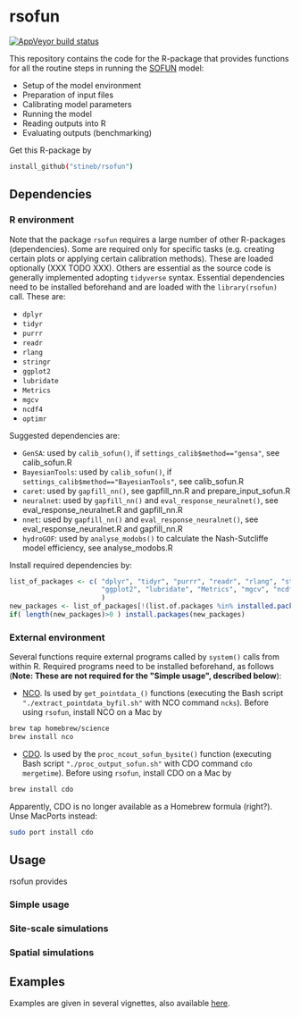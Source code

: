 # rsofun

[![AppVeyor build status](https://ci.appveyor.com/api/projects/status/github/stineb/rsofun?branch=master&svg=true)](https://ci.appveyor.com/project/stineb/rsofun)

This repository contains the code for the R-package that provides functions for all the routine steps in running the [SOFUN](https://github.com/stineb/sofun) model:

- Setup of the model environment
- Preparation of input files
- Calibrating model parameters
- Running the model
- Reading outputs into R
- Evaluating outputs (benchmarking)

Get this R-package by 
```sh
install_github("stineb/rsofun")
```

## Dependencies

### R environment

Note that the package `rsofun` requires a large number of other R-packages (dependencies). Some are required only for specific tasks (e.g. creating certain plots or applying certain calibration methods). These are loaded optionally (XXX TODO XXX). Others are essential as the source code is generally implemented adopting `tidyverse` syntax. Essential dependencies need to be installed beforehand and are loaded with the `library(rsofun)` call. These are:

- `dplyr`
- `tidyr`
- `purrr`
- `readr`
- `rlang`
- `stringr`
- `ggplot2`
- `lubridate`
- `Metrics`
- `mgcv`
- `ncdf4`
- `optimr`

Suggested dependencies are:

- `GenSA`: used by `calib_sofun()`, if `settings_calib$method=="gensa"`, see calib_sofun.R
- `BayesianTools`: used by `calib_sofun()`, if `settings_calib$method=="BayesianTools"`, see calib_sofun.R
- `caret`: used by `gapfill_nn()`, see gapfill_nn.R and prepare_input_sofun.R 
- `neuralnet`: used by `gapfill_nn()` and `eval_response_neuralnet()`, see eval_response_neuralnet.R and gapfill_nn.R
- `nnet`: used by `gapfill_nn()` and `eval_response_neuralnet()`, see eval_response_neuralnet.R and gapfill_nn.R
- `hydroGOF`: used by `analyse_modobs()` to calculate the Nash-Sutcliffe model efficiency, see analyse_modobs.R

Install required dependencies by:
```r
list_of_packages <- c( "dplyr", "tidyr", "purrr", "readr", "rlang", "stringr", 
                       "ggplot2", "lubridate", "Metrics", "mgcv", "ncdf4", "optimr" 
                       )
new_packages <- list_of_packages[!(list.of.packages %in% installed.packages()[,"Package"])]
if( length(new_packages)>0 ) install.packages(new_packages)
```

### External environment

Several functions require external programs called by `system()` calls from within R. Required programs need to be installed beforehand, as follows (**Note: These are not required for the "Simple usage", described below**):

- [NCO](http://nco.sourceforge.net/). Is used by `get_pointdata_()` functions (executing the Bash script `"./extract_pointdata_byfil.sh"` with NCO command `ncks`). Before using `rsofun`, install NCO on a Mac by
```sh
brew tap homebrew/science
brew install nco
```
- [CDO](https://code.mpimet.mpg.de/). Is used by the `proc_ncout_sofun_bysite()` function (executing Bash script `"./proc_output_sofun.sh"` with CDO command `cdo mergetime`). Before using `rsofun`, install CDO on a Mac by
```sh
brew install cdo
```
Apparently, CDO is no longer available as a Homebrew formula (right?). Unse MacPorts instead:
```sh
sudo port install cdo
```

## Usage

rsofun provides 

### Simple usage


### Site-scale simulations


### Spatial simulations


## Examples

Examples are given in several vignettes, also available [here](http://rpubs.com/stineb/vignette_rsofun3).
